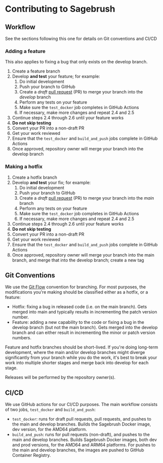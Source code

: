 # Contributing to Sagebrush

## Workflow

See the sections following this one for details on Git conventions and CI/CD

### Adding a feature

This also applies to fixing a bug that only exists on the develop branch.

1. Create a feature branch
2. Develop **and test** your feature; for example:
    1. Do initial development
    2. Push your branch to GitHub
    3. Create a *draft* [pull request](https://github.com/axiondarkmatterexperiment/Sagebrush/pulls) (PR) to merge your branch into the *develop* branch
    4. Perform any tests on your feature
    5. Make sure the `test_docker` job completes in GitHub Actions
    6. If necessary, make more changes and repeat 2.4 and 2.5
3. Continue steps 2.4 through 2.6 until your feature works
4. **Do not skip testing**
5. Convert your PR into a non-draft PR
6. Get your work reviewed
7. Ensure that the `test_docker` and `build_and_push` jobs complete in GitHub Actions
8. Once approved, repository owner will merge your branch into the develop branch

### Making a hotfix

1. Create a hotfix branch
2. Develop **and test** your fix; for example:
    1. Do initial development
    2. Push your branch to GitHub
    3. Create a *draft* [pull request](https://github.com/axiondarkmatterexperiment/Sagebrush/pulls) (PR) to merge your branch into the *main* branch
    4. Perform any tests on your feature
    5. Make sure the `test_docker` job completes in GitHub Actions
    6. If necessary, make more changes and repeat 2.4 and 2.5
3. Continue steps 2.4 through 2.6 until your feature works
4. **Do not skip testing**
5. Convert your PR into a non-draft PR
6. Get your work reviewed
7. Ensure that the `test_docker` and `build_and_push` jobs complete in GitHub Actions
8. Once approved, repository owner will merge your branch into the main branch, and merge that into the develop branch; create a new tag

## Git Conventions

We use the [Git Flow](https://nvie.com/posts/a-successful-git-branching-model) convention for branching.  For most purposes, the modifications you're making should be classified either as a hotfix, or a feature:

* Hotfix: fixing a bug in released code (i.e. on the main branch).  Gets merged into main and typically results in incrementing the patch version number.
* Feature: adding a new capability to the code or fixing a bug in the develop branch (but not the main branch).  Gets merged into the develop branch and can either result in incrementing the minor or patch version numbers.

Feature and hotfix branches should be short-lived.  If you're doing long-term development, where the main and/or develop branches might diverge significantly from your branch while you do the work, it's best to break your work into multiple shorter stages and merge back into develop for each stage.

Releases will be performed by the repository owner(s).

## CI/CD

We use GitHub actions for our CI/CD purposes.  The main workflow consists of two jobs, `test_docker` and `build_and_push`:

* `test_docker`: runs for draft pull requests, pull requests, and pushes to the main and develop branches.  Builds the Sagebrush Docker image, dev version, for the AMD64 platform.
* `build_and_push`: runs for pull requests (non-draft), and pushes to the main and develop branches.  Builds Sagebrush Docker images, both dev and prod versions, for the AMD64 and ARM64 platforms.  For pushes to the main and develop branches, the images are pushed to GitHub Container Registry.
